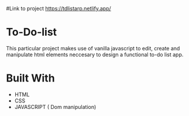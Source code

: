 #Link to project
 https://tdlistarp.netlify.app/

# To-Do-list
This particular project makes use of vanilla javascript to edit, create 
and manipulate html elements neccesary to design a functional to-do list app.

# Built With 
 * HTML
 * CSS
 * JAVASCRIPT ( Dom manipulation) 
